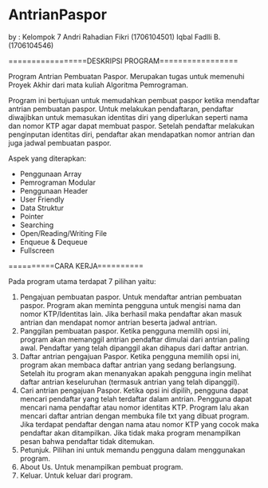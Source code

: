 # AntrianPaspor
by :  Kelompok 7
      Andri Rahadian Fikri  (1706104501)
      Iqbal Fadlli B.       (1706104546)
      
=================DESKRIPSI PROGRAM=================

Program Antrian Pembuatan Paspor. Merupakan tugas untuk memenuhi Proyek Akhir dari mata kuliah Algoritma Pemrograman.

Program ini bertujuan untuk memudahkan pembuat paspor ketika mendaftar antrian pembuatan paspor. Untuk melakukan pendaftaran, pendaftar diwajibkan untuk memasukan identitas diri yang diperlukan seperti nama dan nomor KTP agar dapat membuat paspor. Setelah pendaftar melakukan penginputan identitas diri, pendaftar akan mendapatkan nomor antrian dan juga jadwal pembuatan paspor.

Aspek yang diterapkan:
- Penggunaan Array
- Pemrograman Modular
- Penggunaan Header
- User Friendly
- Data Struktur
- Pointer
- Searching
- Open/Reading/Writing File
- Enqueue & Dequeue
- Fullscreen

==========CARA KERJA==========

Pada program utama terdapat 7 pilihan yaitu:
1. Pengajuan pembuatan paspor.
    Untuk mendaftar antrian pembuatan paspor. Program akan meminta pengguna untuk mengisi nama dan nomor KTP/Identitas lain. Jika
    berhasil maka pendaftar akan masuk antrian dan mendapat nomor antrian beserta jadwal antrian.
2. Panggilan pembuatan paspor.
    Ketika pengguna memilih opsi ini, program akan memanggil antrian pendaftar dimulai dari antrian paling awal. Pendaftar yang telah
    dipanggil akan dihapus dari daftar antrian.
3. Daftar antrian pengajuan Paspor.
    Ketika pengguna memilih opsi ini, program akan membaca daftar antrian yang sedang berlangsung. Setelah itu program akan menanyakan
    apakah pengguna ingin melihat daftar antrian keseluruhan (termasuk antrian yang telah dipanggil).
4. Cari antrian pengajuan Paspor.
    Ketika opsi ini dipilih, pengguna dapat mencari pendaftar yang telah terdaftar dalam antrian. Pengguna dapat mencari nama pendaftar
    atau nomor identitas KTP. Program lalu akan mencari daftar antrian dengan membuka file txt yang dibuat program. Jika terdapat
    pendaftar dengan nama atau nomor KTP yang cocok maka pendaftar akan ditampilkan. Jika tidak maka program menampilkan pesan bahwa
    pendaftar tidak ditemukan.
5. Petunjuk.
    Pilihan ini untuk memandu pengguna dalam menggunakan program.
6. About Us.
    Untuk menampilkan pembuat program.
7. Keluar.
    Untuk keluar dari program.
